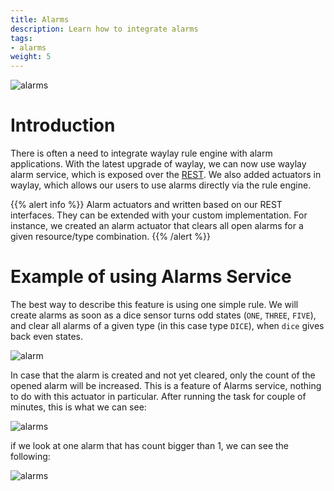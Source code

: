 ```yaml
---
title: Alarms
description: Learn how to integrate alarms
tags:
- alarms
weight: 5
---
```


![alarms](/features/alarms/alarm_tile.png)

# Introduction
There is often a need to integrate waylay rule engine with alarm applications. With the latest upgrade of waylay, we can now use waylay alarm service, which is exposed over the [REST](api/rest/#alarms). We also added actuators in waylay, which allows our users to use alarms directly via the rule engine.

{{% alert info %}}
Alarm actuators and written based on our REST interfaces. They can be extended with your custom implementation. For instance, we created an alarm actuator that clears all open alarms for a given resource/type combination.
{{% /alert %}}

# Example of using Alarms Service

The best way to describe this feature is using one simple rule. We will create alarms as soon as a dice sensor turns odd states (`ONE`, `THREE`, `FIVE`), and clear all alarms of a given type (in this case type `DICE`), when `dice` gives back even states.

![alarm](/features/alarms/alarms_rule.png)

In case that the alarm is created and not yet cleared, only the count of the opened alarm will be increased. This is a feature of Alarms service, nothing to do with this actuator in particular.
After running the task for couple of minutes, this is what we can see:

![alarms](/features/alarms/alarms_table.png)

if we look at one alarm that has count bigger than 1, we can see the following:

![alarms](/features/alarms/alarm_detail.png)



